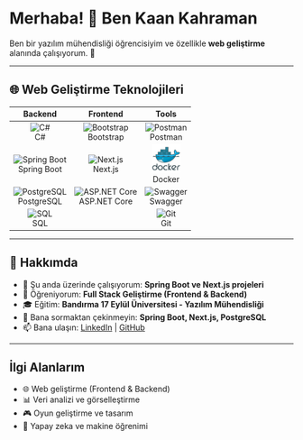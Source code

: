 # Merhaba! 👋 Ben Kaan Kahraman

Ben bir yazılım mühendisliği öğrencisiyim ve özellikle **web geliştirme** alanında çalışıyorum. 🚀  

---

## 🌐 Web Geliştirme Teknolojileri

<table>
  <thead>
    <tr>
      <th>Backend</th>
      <th>Frontend</th>
      <th>Tools</th>
    </tr>
  </thead>
  <tbody>
    <tr>
      <td align="center">
        <img src="https://upload.wikimedia.org/wikipedia/commons/4/4f/Csharp_Logo.png" width="50" title="C#"/>
        <br>C#
      </td>
      <td align="center">
        <img src="https://upload.wikimedia.org/wikipedia/commons/b/b2/Bootstrap_logo.svg" width="50" title="Bootstrap"/>
        <br>Bootstrap
      </td>
      <td align="center">
        <img src="https://upload.wikimedia.org/wikipedia/commons/c/c2/Postman_%28software%29.png" width="50" title="Postman"/>
        <br>Postman
      </td>
    </tr>
    <tr>
      <td align="center">
        <img src="https://upload.wikimedia.org/wikipedia/commons/4/44/Spring_Framework_Logo_2018.svg" width="50" title="Spring Boot"/>
        <br>Spring Boot
      </td>
      <td align="center">
        <img src="https://upload.wikimedia.org/wikipedia/commons/8/8e/Nextjs-logo.svg" width="50" title="Next.js"/>
        <br>Next.js
      </td>
      <td align="center">
        <img src="https://raw.githubusercontent.com/devicons/devicon/master/icons/docker/docker-original-wordmark.svg" width="50" title="Docker"/>
        <br>Docker
      </td>
    </tr>
    <tr>
      <td align="center">
        <img src="https://upload.wikimedia.org/wikipedia/commons/2/29/Postgresql_elephant.svg" width="50" title="PostgreSQL"/>
        <br>PostgreSQL
      </td>
      <td align="center">
        <img src="https://camo.githubusercontent.com/79aae297a713393da78a9f00798d4822034bfab803ee416989370bf9a8913bbc/68747470733a2f2f70726f66696c696e61746f722e7269736861762e6465762f736b696c6c732d6173736574732f646f746e6574636f72652e706e67" width="50" title="ASP.NET Core"/>
        <br>ASP.NET Core
      </td>
      <td align="center">
        <img src="https://upload.wikimedia.org/wikipedia/commons/a/ab/Swagger-logo.png" width="50" title="Swagger"/>
        <br>Swagger
      </td>
    </tr>
    <tr>
      <td align="center">
        <img src="https://upload.wikimedia.org/wikipedia/commons/8/87/Sql_data_base_with_logo.png" width="50" title="SQL"/>
        <br>SQL
      </td>
      <td align="center"></td>
      <td align="center">
        <img src="https://camo.githubusercontent.com/ff5301ef7472dbdf522b776167a8af8c326299fe8175e53f6b052bbcc04533e3/68747470733a2f2f7777772e766563746f726c6f676f2e7a6f6e652f6c6f676f732f6769742d73636d2f6769742d73636d2d69636f6e2e737667" width="50" title="Git"/>
        <br>Git
      </td>
    </tr>
  </tbody>
</table>

---

## 🚀 Hakkımda
- 🔭 Şu anda üzerinde çalışıyorum: **Spring Boot ve Next.js projeleri**
- 🌱 Öğreniyorum: **Full Stack Geliştirme (Frontend & Backend)**
- 🎓 Eğitim: **Bandırma 17 Eylül Üniversitesi - Yazılım Mühendisliği**
- 💬 Bana sormaktan çekinmeyin: **Spring Boot, Next.js, PostgreSQL**
- 📫 Bana ulaşın: [LinkedIn](https://www.linkedin.com/in/kaan-kahraman-b2451423a?lipi=urn%3Ali%3Apage%3Ad_flagship3_profile_view_base_contact_details%3BKs%2BNZoXZQpuY7sCXpoK5%2BQ%3D%3D) | [GitHub](https://github.com/kaankhrmn)

---

## İlgi Alanlarım
- 🌐 Web geliştirme (Frontend & Backend)
- 📊 Veri analizi ve görselleştirme
- 🎮 Oyun geliştirme ve tasarım
- 🧠 Yapay zeka ve makine öğrenimi
